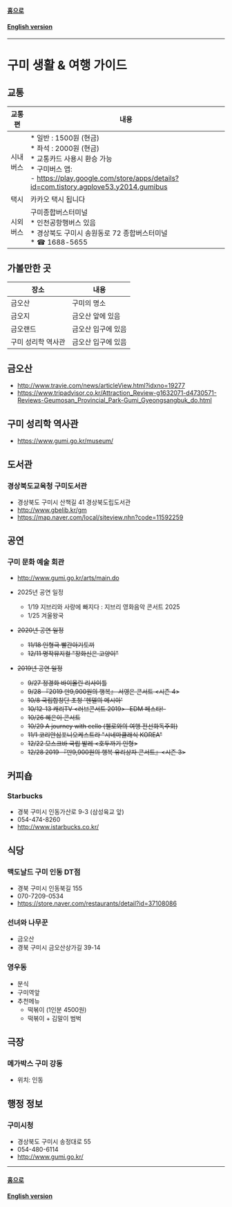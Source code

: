 
#### [홈으로](../README.md)  
#### [English version](README.md)  
---
# 구미 생활 & 여행 가이드

## 교통

교통편| 내용  
--------|---------------------------------------------------------------------------------------------------
시내버스 |* 일반 : 1500원 (현금)<br>* 좌석 : 2000원 (현금)  <br>* 교통카드 사용시 환승 가능<br>* 구미버스 앱:<br>  - https://play.google.com/store/apps/details?id=com.tistory.agplove53.y2014.gumibus<br> 
택시     | 카카오 택시 됩니다  
시외버스 | 구미종합버스터미널<br>* 인천공항행버스 있음<br>* 경상북도 구미시 송원동로 72 종합버스터미널<br>* ☎ 1688-5655


## 가볼만한 곳

장소    | 내용
--------|----------------------------------------------
금오산  | 구미의 명소
금오지  | 금오산 앞에 있음
금오랜드| 금오산 입구에 있음
구미 성리학 역사관 | 금오산 입구에 있음

## 금오산
* http://www.travie.com/news/articleView.html?idxno=19277
* https://www.tripadvisor.co.kr/Attraction_Review-g1632071-d4730571-Reviews-Geumosan_Provincial_Park-Gumi_Gyeongsangbuk_do.html

## 구미 성리학 역사관
* https://www.gumi.go.kr/museum/  

## 도서관
### 경상북도교육청 구미도서관
* 경상북도 구미시 산책길 41 경상북도립도서관
* http://www.gbelib.kr/gm
* https://map.naver.com/local/siteview.nhn?code=11592259

## 공연

### 구미 문화 예술 회관
* http://www.gumi.go.kr/arts/main.do

* 2025년 공연 일정
  * 1/19 지브리와 사랑에 빠지다 : 지브리 영화음악 콘서트 2025  
  * 1/25 겨울왕국  

* ~~2020년 공연 일정~~
  * ~~11/18 인형극 빨간아기토끼~~
  * ~~12/11 명작뮤지컬 "장화신은 고양이"~~  

* ~~2019년 공연 일정~~  
  *  ~~9/27 정경화 바이올린 리사이틀~~
  *  ~~9/28 『2019 만9,900원의 행복』 서영은 콘서트 <시즌 4>~~
  *  ~~10/8 국립합창단 초청 '헨델의 메시아'~~
  *  ~~10/12-13 캐리TV <러브콘서트 2019> -EDM 페스타!-~~
  *  ~~10/26 혜은이 콘서트~~
  *  ~~10/29 A journey with cello (첼로와의 여행 전선화독주회)~~
  *  ~~11/1 코리안심포니오케스트라 "시네마클래식 KOREA"~~
  *  ~~12/22  모스크바 국립 발레 <호두까기 인형>~~
  *  ~~12/28 2019 『만9,900원의 행복 유리상자 콘서트』<시즌 3>~~

## 커피숍

### Starbucks
* 경북 구미시 인동가산로 9-3 (삼성육교 앞)
* 054-474-8260
* http://www.istarbucks.co.kr/


## 식당

### 맥도날드 구미 인동 DT점
* 경북 구미시 인동북길 155
* 070-7209-0534
* https://store.naver.com/restaurants/detail?id=37108086

### 선녀와 나무꾼 
* 금오산
* 경북 구미시 금오산상가길 39-14

### 영우동
* 분식
* 구미역앞
* 추천메뉴
	* 떡볶이 (1인분 4500원)
	* 떡볶이 + 김말이 범벅

## 극장

### 메가박스 구미 강동  
* 위치: 인동    

## 행정 정보

### 구미시청 
* 경상북도 구미시 송정대로 55
* 054-480-6114
* http://www.gumi.go.kr/ 

---
#### [홈으로](../README.md)  
#### [English version](README.md)  